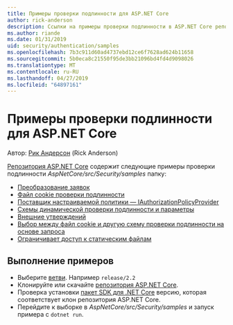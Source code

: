 ```yaml
---
title: Примеры проверки подлинности для ASP.NET Core
author: rick-anderson
description: Ссылки на примеры проверки подлинности в ASP.NET Core репозитории.
ms.author: riande
ms.date: 01/31/2019
uid: security/authentication/samples
ms.openlocfilehash: 7b3c911d60ad4737ebd12ce6f7628ad624b11658
ms.sourcegitcommit: 5b0eca8c21550f95de3bb21096bd4fd4d9098026
ms.translationtype: MT
ms.contentlocale: ru-RU
ms.lasthandoff: 04/27/2019
ms.locfileid: "64897161"
---
```

# <a name="authentication-samples-for-aspnet-core"></a>Примеры проверки подлинности для ASP.NET Core

Автор: [Рик Андерсон](https://twitter.com/RickAndMSFT) (Rick Anderson)

[Репозитория ASP.NET Core](https://github.com/aspnet/AspNetCore) содержит следующие примеры проверки подлинности *AspNetCore/src/Security/samples* папку:

* [Преобразование заявок](https://github.com/aspnet/AspNetCore/tree/release/2.2/src/Security/samples/ClaimsTransformation)
* [Файл cookie проверки подлинности](https://github.com/aspnet/AspNetCore/tree/release/2.2/src/Security/samples/Cookies)
* [Поставщик настраиваемой политики — IAuthorizationPolicyProvider](https://github.com/aspnet/AspNetCore/tree/release/2.2/src/Security/samples/CustomPolicyProvider)
* [Схемы динамической проверки подлинности и параметры](https://github.com/aspnet/AspNetCore/tree/release/2.2/src/Security/samples/DynamicSchemes)
* [Внешние утверждений](https://github.com/aspnet/AspNetCore/tree/release/2.2/src/Security/samples/Identity.ExternalClaims)
* [Выбор между файл cookie и другую схему проверки подлинности на основе запроса](https://github.com/aspnet/AspNetCore/tree/release/2.2/src/Security/samples/PathSchemeSelection)
* [Ограничивает доступ к статическим файлам](https://github.com/aspnet/AspNetCore/tree/release/2.2/src/Security/samples/StaticFilesAuth)

## <a name="run-the-samples"></a>Выполнение примеров

* Выберите [ветви](https://github.com/aspnet/AspNetCore). Например `release/2.2` 
* Клонируйте или скачайте [репозитория ASP.NET Core](https://github.com/aspnet/AspNetCore).
* Проверка установки [пакет SDK для .NET Core](https://www.microsoft.com/net/download/all) версию, которая соответствует клон репозитория ASP.NET Core.
* Перейдите к выборке в *AspNetCore/src/Security/samples* и запуск примера с `dotnet run`.
